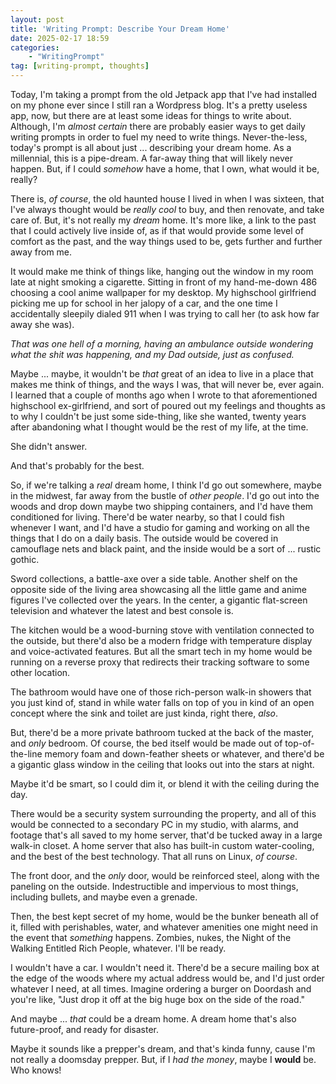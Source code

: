 ```yaml
---
layout: post
title: 'Writing Prompt: Describe Your Dream Home'
date: 2025-02-17 18:59
categories:
    - "WritingPrompt"
tag: [writing-prompt, thoughts]
---
```

Today, I'm taking a prompt from the old Jetpack app that I've had installed on my phone ever since I still ran a Wordpress blog. It's a pretty useless app, now, but there are at least some ideas for things to write about. Although, I'm *almost certain* there are probably easier ways to get daily writing prompts in order to fuel my need to write things. Never-the-less, today's prompt is all about just ... describing your dream home. As a millennial, this is a pipe-dream. A far-away thing that will likely never happen. But, if I could *somehow* have a home, that I own, what would it be, really?

There is, *of course*, the old haunted house I lived in when I was sixteen, that I've always thought would be *really cool* to buy, and then renovate, and take care of. But, it's not really my *dream* home. It's more like, a link to the past that I could actively live inside of, as if that would provide some level of comfort as the past, and the way things used to be, gets further and further away from me.

It would make me think of things like, hanging out the window in my room late at night smoking a cigarette. Sitting in front of my hand-me-down 486 choosing a cool anime wallpaper for my desktop. My highschool girlfriend picking me up for school in her jalopy of a car, and the one time I accidentally sleepily dialed 911 when I was trying to call her (to ask how far away she was).

*That was one hell of a morning, having an ambulance outside wondering what the shit was happening, and my Dad outside, just as confused.*

Maybe ... maybe, it wouldn't be *that* great of an idea to live in a place that makes me think of things, and the ways I was, that will never be, ever again. I learned that a couple of months ago when I wrote to that aforementioned highschool ex-girlfriend, and sort of poured out my feelings and thoughts as to why I couldn't be just some side-thing, like she wanted, twenty years after abandoning what I thought would be the rest of my life, at the time.

She didn't answer.

And that's probably for the best.

So, if we're talking a *real* dream home, I think I'd go out somewhere, maybe in the midwest, far away from the bustle of *other people*. I'd go out into the woods and drop down maybe two shipping containers, and I'd have them conditioned for living. There'd be water nearby, so that I could fish whenever I want, and I'd have a studio for gaming and working on all the things that I do on a daily basis. The outside would be covered in camouflage nets and black paint, and the inside would be a sort of ... rustic gothic.

Sword collections, a battle-axe over a side table. Another shelf on the opposite side of the living area showcasing all the little game and anime figures I've collected over the years. In the center, a gigantic flat-screen television and whatever the latest and best console is.

The kitchen would be a wood-burning stove with ventilation connected to the outside, but there'd also be a modern fridge with temperature display and voice-activated features. But all the smart tech in my home would be running on a reverse proxy that redirects their tracking software to some other location.

The bathroom would have one of those rich-person walk-in showers that you just kind of, stand in while water falls on top of you in kind of an open concept where the sink and toilet are just kinda, right there, *also*.

But, there'd be a more private bathroom tucked at the back of the master, and *only* bedroom. Of course, the bed itself would be made out of top-of-the-line memory foam and down-feather sheets or whatever, and there'd be a gigantic glass window in the ceiling that looks out into the stars at night.

Maybe it'd be smart, so I could dim it, or blend it with the ceiling during the day.

There would be a security system surrounding the property, and all of this would be connected to a secondary PC in my studio, with alarms, and footage that's all saved to my home server, that'd be tucked away in a large walk-in closet. A home server that also has built-in custom water-cooling, and the best of the best technology. That all runs on Linux, *of course*.

The front door, and the *only* door, would be reinforced steel, along with the paneling on the outside. Indestructible and impervious to most things, including bullets, and maybe even a grenade.

Then, the best kept secret of my home, would be the bunker beneath all of it, filled with perishables, water, and whatever amenities one might need in the event that *something* happens. Zombies, nukes, the Night of the Walking Entitled Rich People, whatever. I'll be ready.

I wouldn't have a car. I wouldn't need it. There'd be a secure mailing box at the edge of the woods where my actual address would be, and I'd just order whatever I need, at all times. Imagine ordering a burger on Doordash and you're like, "Just drop it off at the big huge box on the side of the road."

And maybe ... *that* could be a dream home. A dream home that's also future-proof, and ready for disaster.

Maybe it sounds like a prepper's dream, and that's kinda funny, cause I'm not really a doomsday prepper. But, if I *had the money*, maybe I **would** be. Who knows!
